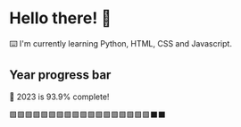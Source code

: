 # Hello there! 👋

⌨️ I'm currently learning Python, HTML, CSS and Javascript.

## Year progress bar

📅 2023 is 93.9% complete!

🟩🟩🟩🟩🟩🟩🟩🟩🟩🟩🟩🟩🟩🟩🟩🟩🟩🟩⬛⬛